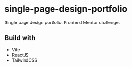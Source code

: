 # single-page-design-portfolio
Single page design portfolio. Frontend Mentor challenge.

## Build with
- Vite
- ReactJS
- TailwindCSS

